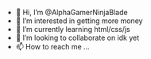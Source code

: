 - 👋 Hi, I’m @AlphaGamerNinjaBlade
- 👀 I’m interested in getting more money
- 🌱 I’m currently learning html/css/js
- 💞️ I’m looking to collaborate on idk yet
- 📫 How to reach me ...

<!---
AlphaGamerNinjaBlade/AlphaGamerNinjaBlade is a ✨ special ✨ repository because its `README.md` (this file) appears on your GitHub profile.
You can click the Preview link to take a look at your changes.
--->
